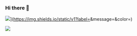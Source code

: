 ### Hi there 👋

<!--
**junhoco/junhoco** is a ✨ _special_ ✨ repository because its `README.md` (this file) appears on your GitHub profile.

Here are some ideas to get you started:

- 🔭 I’m currently working on ...
- 🌱 I’m currently learning ...
- 👯 I’m looking to collaborate on ...
- 🤔 I’m looking for help with ...
- 💬 Ask me about ...
- 📫 How to reach me: ...
- 😄 Pronouns: ...
- ⚡ Fun fact: ...
-->
<img src="https://img.shields.io/badge/{내용}-{배경 색깔}?style={스타일}&logo={로고이름}&logoColor={로고 색깔}"/>](https://img.shields.io/static/v1?label=<LABEL>&message=<MESSAGE>&color=<COLOR>)

<img src="https://img.shields.io/badge/Scss-green?style=flat&logo=Sass&logoColor=FFA116"/>
